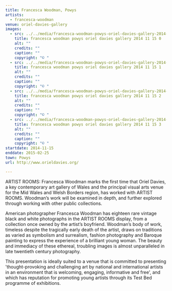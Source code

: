 ```yaml
---
title: Francesca Woodman, Powys
artists:
  - francesca-woodman
venue: oriel-davies-gallery
images:
  - src: ../../media/francesca-woodman-powys-oriel-davies-gallery-2014-11-15-0.webp
    title: francesca woodman powys oriel davies gallery 2014 11 15 0
    alt: ""
    credits: ""
    caption: ""
    copyright: "© "
  - src: ../../media/francesca-woodman-powys-oriel-davies-gallery-2014-11-15-1.webp
    title: francesca woodman powys oriel davies gallery 2014 11 15 1
    alt: ""
    credits: ""
    caption: ""
    copyright: "© "
  - src: ../../media/francesca-woodman-powys-oriel-davies-gallery-2014-11-15-2.webp
    title: francesca woodman powys oriel davies gallery 2014 11 15 2
    alt: ""
    credits: ""
    caption: ""
    copyright: "© "
  - src: ../../media/francesca-woodman-powys-oriel-davies-gallery-2014-11-15-3.webp
    title: francesca woodman powys oriel davies gallery 2014 11 15 3
    alt: ""
    credits: ""
    caption: ""
    copyright: "© "
startdate: 2014-11-15
enddate: 2015-02-25
town: Powys
url: http://www.orieldavies.org/

---
```


ARTIST ROOMS: Francesca Woodman marks the first time that Oriel Davies, a key contemporary art gallery of Wales and the principal visual arts venue for the Mid Wales and Welsh Borders region, has worked with ARTIST ROOMS. Woodman’s work will be examined in depth, and further explored through working with other public collections.

American photographer Francesca Woodman has eighteen rare vintage black and white photographs in the ARTIST ROOMS display, from a collection once owned by the artist’s boyfriend. Woodman’s body of work, timeless despite the tragically early death of the artist, draws on traditions as varied as symbolism and surrealism, fashion photography and Baroque painting to express the experience of a brilliant young woman. The beauty and immediacy of these ethereal, troubling images is almost unparalleled in late twentieth century photography.

This presentation is ideally suited to a venue that is committed to presenting 'thought-provoking and challenging art by national and international artists in an environment that is welcoming, engaging, informative and free', and which has reputation for promoting young artists through its Test Bed programme of exhibitions.